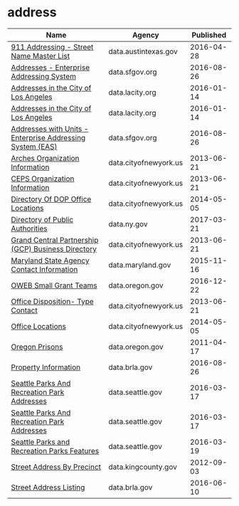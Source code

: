 # address

Name | Agency | Published
---- | ---- | ---------
[911 Addressing - Street Name Master List](../datasets/kumu-nbtd.md) | data.austintexas.gov | 2016-04-28
[Addresses - Enterprise Addressing System](../datasets/sr5d-tnui.md) | data.sfgov.org | 2016-08-26
[Addresses in the City of Los Angeles](../datasets/4ca8-mxuh.md) | data.lacity.org | 2016-01-14
[Addresses in the City of Los Angeles](../datasets/4ca8-mxuh.md) | data.lacity.org | 2016-01-14
[Addresses with Units - Enterprise Addressing System (EAS)](../datasets/dxjs-vqsy.md) | data.sfgov.org | 2016-08-26
[Arches Organization Information](../datasets/jign-uhe6.md) | data.cityofnewyork.us | 2013-06-21
[CEPS Organization Information](../datasets/nsu8-kyp7.md) | data.cityofnewyork.us | 2013-06-21
[Directory Of DOP Office Locations](../datasets/tfbb-gszk.md) | data.cityofnewyork.us | 2014-05-05
[Directory of Public Authorities](../datasets/4vym-q77x.md) | data.ny.gov | 2017-03-21
[Grand Central Partnership (GCP) Business Directory](../datasets/k26i-s5bd.md) | data.cityofnewyork.us | 2013-06-21
[Maryland State Agency Contact Information](../datasets/jfbi-sxb5.md) | data.maryland.gov | 2015-11-16
[OWEB Small Grant Teams](../datasets/duuq-2iwc.md) | data.oregon.gov | 2016-12-22
[Office Disposition- Type Contact](../datasets/x2zj-69gq.md) | data.cityofnewyork.us | 2013-06-21
[Office Locations](../datasets/hkud-vzzj.md) | data.cityofnewyork.us | 2014-05-05
[Oregon Prisons](../datasets/dsje-kuhw.md) | data.oregon.gov | 2011-04-17
[Property Information](../datasets/re5c-hrw9.md) | data.brla.gov | 2016-08-26
[Seattle Parks And Recreation Park Addresses](../datasets/v5tj-kqhc.md) | data.seattle.gov | 2016-03-17
[Seattle Parks And Recreation Park Addresses](../datasets/v5tj-kqhc.md) | data.seattle.gov | 2016-03-17
[Seattle Parks and Recreation Parks Features](../datasets/2cer-njie.md) | data.seattle.gov | 2016-03-19
[Street Address By Precinct](../datasets/pwqp-uiq9.md) | data.kingcounty.gov | 2012-09-03
[Street Address Listing](../datasets/6fyg-p3r9.md) | data.brla.gov | 2016-06-10

